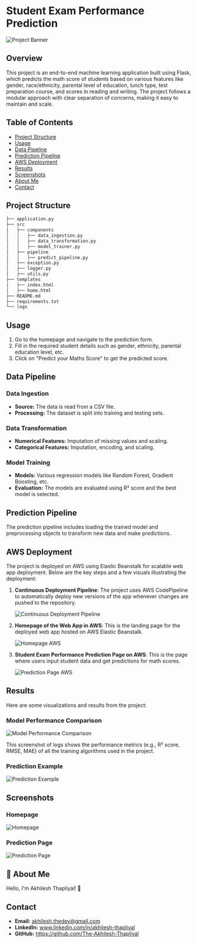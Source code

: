 # Student Exam Performance Prediction

![Project Banner](https://github.com/user-attachments/assets/823a134f-319d-4e08-bb7f-5ca8d7b499bb)

## Overview

This project is an end-to-end machine learning application built using Flask, which predicts the math score of students based on various features like gender, race/ethnicity, parental level of education, lunch type, test preparation course, and scores in reading and writing. The project follows a modular approach with clear separation of concerns, making it easy to maintain and scale.

## Table of Contents

- [Project Structure](#project-structure)
- [Usage](#usage)
- [Data Pipeline](#data-pipeline)
- [Prediction Pipeline](#prediction-pipeline)
- [AWS Deployment](#aws-deployment)
- [Results](#results)
- [Screenshots](#screenshots)
- [About Me](#-about-me)
- [Contact](#contact)

## Project Structure

```bash
├── application.py
├── src
│   ├── components
│   │   ├── data_ingestion.py
│   │   ├── data_transformation.py
│   │   ├── model_trainer.py
│   ├── pipeline
│   │   ├── predict_pipeline.py
│   ├── exception.py
│   ├── logger.py
│   ├── utils.py
├── templates
│   ├── index.html
│   ├── home.html
├── README.md
├── requirements.txt
└── logs
```

## Usage

1. Go to the homepage and navigate to the prediction form.
2. Fill in the required student details such as gender, ethnicity, parental education level, etc.
3. Click on "Predict your Maths Score" to get the predicted score.

## Data Pipeline

### Data Ingestion

- **Source:** The data is read from a CSV file.
- **Processing:** The dataset is split into training and testing sets.

### Data Transformation

- **Numerical Features:** Imputation of missing values and scaling.
- **Categorical Features:** Imputation, encoding, and scaling.

### Model Training

- **Models:** Various regression models like Random Forest, Gradient Boosting, etc.
- **Evaluation:** The models are evaluated using R² score and the best model is selected.

## Prediction Pipeline

The prediction pipeline includes loading the trained model and preprocessing objects to transform new data and make predictions.

## AWS Deployment

The project is deployed on AWS using Elastic Beanstalk for scalable web app deployment. Below are the key steps and a few visuals illustrating the deployment:

1. **Continuous Deployment Pipeline**: The project uses AWS CodePipeline to automatically deploy new versions of the app whenever changes are pushed to the repository.

   ![Continuous Deployment Pipeline](https://github.com/user-attachments/assets/a93bcb74-5ff8-48fd-8b5f-7e226639d574)


3. **Homepage of the Web App in AWS**: This is the landing page for the deployed web app hosted on AWS Elastic Beanstalk.

   ![Homepage AWS](https://github.com/user-attachments/assets/aafb72b1-3c7f-4f88-9406-23742aa7867b)


5. **Student Exam Performance Prediction Page on AWS**: This is the page where users input student data and get predictions for math scores.
   
   ![Prediction Page AWS](https://github.com/user-attachments/assets/b0d12828-0981-4aa2-8cd4-2d4669287efd)


## Results

Here are some visualizations and results from the project:

### Model Performance Comparison

![Model Performance Comparison](https://github.com/user-attachments/assets/c62a90ca-fffb-4f7b-a0c7-365d5feded4b)

This screenshot of logs shows the performance metrics (e.g., R² score, RMSE, MAE) of all the training algorithms used in the project.

### Prediction Example

![Prediction Example](https://github.com/user-attachments/assets/b4640d5b-ad7d-42eb-834a-5c2f79454ce3)

## Screenshots

### Homepage

![Homepage](https://github.com/user-attachments/assets/0c5b7714-279e-4159-8ae5-b7511a44222a)

### Prediction Page

![Prediction Page](https://github.com/user-attachments/assets/65d80e55-731f-44a1-ac31-2896e4b35366)

## 🚀 About Me

Hello, I'm Akhilesh Thapliyal! 👋
## Contact

- **Email:** akhilesh.thedev@gmail.com
- **LinkedIn:** www.linkedin.com/in/akhilesh-thapliyal
- **GitHub:** https://github.com/The-Akhilesh-Thapliyal
